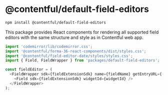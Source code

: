 # @contentful/default-field-editors

```bash
npm install @contentful/default-field-editors
```

This package provides React components for rendering all supported field editors with the same structure and style as in Contentful web app.

```js
import 'codemirror/lib/codemirror.css';
import '@contentful/forma-36-react-components/dist/styles.css';
import '@contentful/field-editor-date/styles/styles.css';
import { Field, FieldWrapper } from 'packages/default-field-editors';

const fieldEditor = (
  <FieldWrapper sdk={fieldExtensionSdk} name={fieldName} getEntryURL={(entry) => ''}>
    <Field sdk={fieldExtensionSdk} widgetId={widgetId} />
  </FieldWrapper>
);
```
